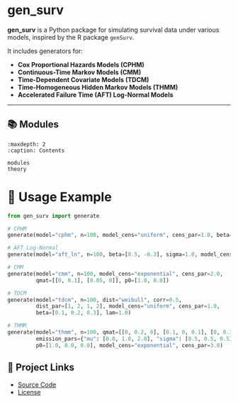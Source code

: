 # gen_surv

**gen_surv** is a Python package for simulating survival data under various models, inspired by the R package `genSurv`.

It includes generators for:

- **Cox Proportional Hazards Models (CPHM)**
- **Continuous-Time Markov Models (CMM)**
- **Time-Dependent Covariate Models (TDCM)**
- **Time-Homogeneous Hidden Markov Models (THMM)**
- **Accelerated Failure Time (AFT) Log-Normal Models**

---

## 📚 Modules

```{toctree}
:maxdepth: 2
:caption: Contents

modules
theory
```


# 🚀 Usage Example

```python
from gen_surv import generate

# CPHM
generate(model="cphm", n=100, model_cens="uniform", cens_par=1.0, beta=0.5, covar=2.0)

# AFT Log-Normal
generate(model="aft_ln", n=100, beta=[0.5, -0.3], sigma=1.0, model_cens="exponential", cens_par=3.0)

# CMM
generate(model="cmm", n=100, model_cens="exponential", cens_par=2.0,
         qmat=[[0, 0.1], [0.05, 0]], p0=[1.0, 0.0])

# TDCM
generate(model="tdcm", n=100, dist="weibull", corr=0.5,
         dist_par=[1, 2, 1, 2], model_cens="uniform", cens_par=1.0,
         beta=[0.1, 0.2, 0.3], lam=1.0)

# THMM
generate(model="thmm", n=100, qmat=[[0, 0.2, 0], [0.1, 0, 0.1], [0, 0.3, 0]],
         emission_pars={"mu": [0.0, 1.0, 2.0], "sigma": [0.5, 0.5, 0.5]},
         p0=[1.0, 0.0, 0.0], model_cens="exponential", cens_par=3.0)
```

## 🔗 Project Links

- [Source Code](https://github.com/DiogoRibeiro7/genSurvPy)
- [License](https://github.com/DiogoRibeiro7/genSurvPy/blob/main/LICENSE)
